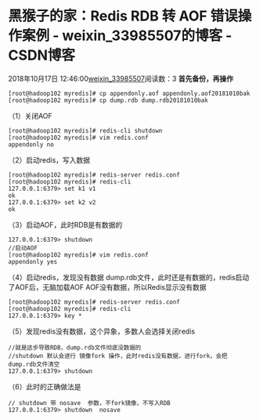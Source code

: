 # 黑猴子的家：Redis RDB 转 AOF 错误操作案例 - weixin_33985507的博客 - CSDN博客
2018年10月17日 12:46:00[weixin_33985507](https://me.csdn.net/weixin_33985507)阅读数：3
**首先备份，再操作**
```
[root@hadoop102 myredis]# cp appendonly.aof appendonly.aof20181010bak
[root@hadoop102 myredis]# cp dump.rdb dump.rdb20181010bak
```
（1）关闭AOF
```
[root@hadoop102 myredis]# redis-cli shutdown
[root@hadoop102 myredis]# vim redis.conf
appendonly no
```
（2）启动redis，写入数据
```
[root@hadoop102 myredis]# redis-server redis.conf
[root@hadoop102 myredis]# redis-cli
127.0.0.1:6379> set k1 v1
ok
127.0.0.1:6379> set k2 v2
ok
```
（3）启动AOF，此时RDB是有数据的
```
127.0.0.1:6379> shutdown
//启动AOF
[root@hadoop102 myredis]# vim redis.conf
appendonly yes
```
（4）启动redis，发现没有数据
dump.rdb文件，此时还是有数据的，redis启动了AOF后，无脑加载AOF
AOF没有数据，所以Redis显示没有数据
```
[root@hadoop102 myredis]# redis-server redis.conf
[root@hadoop102 myredis]# redis-cli
127.0.0.1:6379> key *
```
（5）发现redis没有数据，这个异象，多数人会选择关闭redis
```
//就是这步导致RDB，dump.rdb文件彻底没数据的
//shutdown 默认会进行 镜像fork 操作，此时redis没有数据，进行fork，会把dump.rdb文件清空
127.0.0.1:6379> shutdown
```
（6）此时的正确做法是
```
// shutdown 带 nosave  参数，不fork镜像，不写入RDB
127.0.0.1:6379> shutdown  nosave
```
